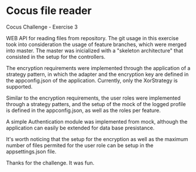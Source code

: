 # Cocus file reader
Cocus Challenge - Exercise 3

WEB API for reading files from repository.
The git usage in this exercise took into consideration the usage of feature branches, which were merged into master. The master was inicialized with a "skeleton architecture" that consisted in the setup for the controllers.

The encryption requirements were implemented through the application of a strategy pattern, in which the adapter and the encryption key are defined in the appconfig.json of the application. Currently, only the XorStrategy is supported.

Similar to the encryption requirements, the user roles were implemented through a strategy patters, and the setup of the mock of the logged profile is defined in the appconfig.json, as well as the roles per feature.

A simple Authentication module was implemented from mock, although the application can easily be extended for data base presistance.

It's worth noticing that the setup for the encryption as well as the maximum number of files permited for the user role can be setup in the appsettings.json file.

Thanks for the challenge. It was fun.
